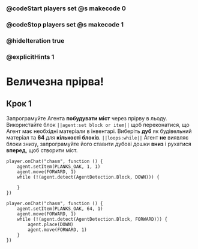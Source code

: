 ### @codeStart players set @s makecode 0
### @codeStop players set @s makecode 1

### @hideIteration true 
### @explicitHints 1


# Величезна прірва!

## Крок 1
Запрограмуйте Агента **побудувати міст** через прірву в льоду. Використайте блок ``||agent:set block or item||`` щоб переконатися, що Агент має необхідні матеріали в інвентарі. Виберіть **дуб** як будівельний матеріал та **64** для **кількості блоків**. ``||loops:while||`` Агент **не** виявляє блоки знизу, запрограмуйте його ставити дубові дошки **вниз** і рухатися **вперед**, щоб створити міст.    


```template
player.onChat("chasm", function () {
    agent.setItem(PLANKS_OAK, 1, 1)
    agent.move(FORWARD, 1)
    while (!(agent.detect(AgentDetection.Block, DOWN))) {
    	
    }
})
```

```ghost
player.onChat("chasm", function () {
    agent.setItem(PLANKS_OAK, 64, 1)
    agent.move(FORWARD, 1)
    while (!(agent.detect(AgentDetection.Block, FORWARD))) {
        agent.place(DOWN)
        agent.move(FORWARD, 1)
    }
})

``` 

